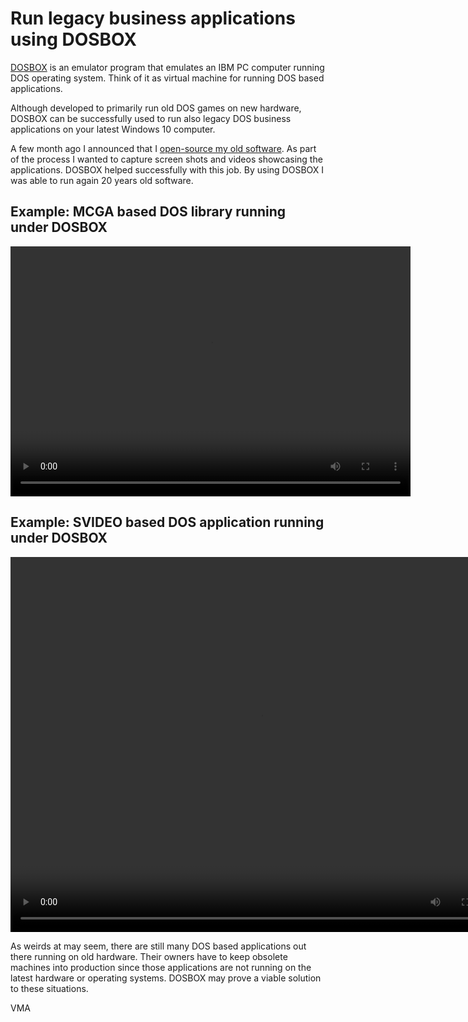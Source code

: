 Run legacy business applications using DOSBOX
=============================================

[DOSBOX](https://www.dosbox.com/) is an emulator program that emulates an IBM PC computer running DOS operating system. Think of it as virtual machine for running DOS based applications.

Although developed to primarily run old DOS games on new hardware, DOSBOX can be successfully used to run also legacy DOS business applications on your latest Windows 10 computer.

A few month ago I announced that I [open-source my old software](http://www.codeavenger.com/2017/02/06/I-open-source-my-old-software.html). As part of the process I wanted to capture screen shots and videos showcasing the applications. DOSBOX helped successfully with this job. By using DOSBOX I was able to run again 20 years old software.


Example: MCGA based DOS library running under DOSBOX
-------------------------------------------

<video width="640" height="400" class="img-responsive" controls autoplay>
<source src="https://github.com/mveteanu/MCGA/blob/master/screencasts/mcga.mp4?raw=true" type="video/mp4">
Your browser does not support the video tag. 
To view the screencast please visit https://github.com/mveteanu/MCGA/
</video>

Example: SVIDEO based DOS application running under DOSBOX
-------------------------------------------------

<video width="800" height="600" class="img-responsive" controls autoplay>
<source src="https://github.com/mveteanu/Physics/blob/master/screencasts/physics.mp4?raw=true" type="video/mp4">
Your browser does not support the video tag.
To view the screencast please visit https://github.com/mveteanu/Physics/
</video>

As weirds at may seem, there are still many DOS based applications out there running on old hardware. Their owners have to keep obsolete machines into production since those applications are not running on the latest hardware or operating systems. DOSBOX may prove a viable solution to these situations.

VMA

